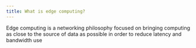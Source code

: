 ```yaml
---
title: What is edge computing?
---
```


Edge computing is a networking philosophy focused on bringing computing as close to the source of data as possible in order to reduce latency and bandwidth use
